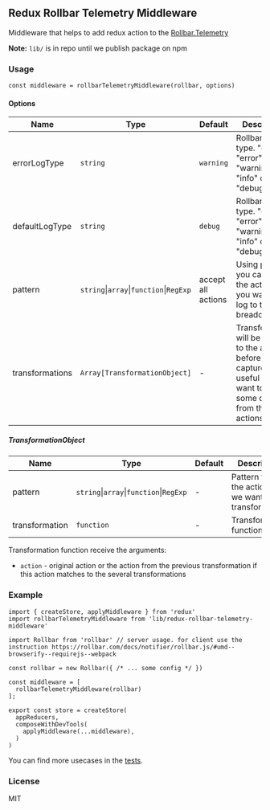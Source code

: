 ## Redux Rollbar Telemetry Middleware

Middleware that helps to add redux action to the [Rollbar.Telemetry](https://rollbar.com/docs/notifier/rollbar.js/#telemetry)

**Note:** `lib/` is in repo until we publish package on npm

### Usage

```
const middleware = rollbarTelemetryMiddleware(rollbar, options)
```

#### Options

| Name | Type | Default | Description |
| -    | -    | -       | -           |
| errorLogType | `string` | `warning` | Rollbar log type. "critical", "error", "warning", "info" or "debug" |
| defaultLogType | `string` | `debug` | Rollbar log type. "critical", "error", "warning", "info" or "debug" |
| pattern | `string`&#124;`array`&#124;`function`&#124;`RegExp` | accept all actions | Using pattern you can filter the action, that you want to log to the breadcrumbs |
| transformations | `Array[TransformationObject]` | - | Transformation will be applied to the action before the capture. It is useful if you want to omit some data from the actions |


##### TransformationObject

| Name | Type | Default | Description |
| -    | -    | -       | -           |
| pattern | `string`&#124;`array`&#124;`function`&#124;`RegExp` | - | Pattern to filter the action that we want to transform |
| transformation | `function` | - | Transformation function |

Transformation function receive the arguments:

* `action` - original action or the action from the previous transformation if this action matches to the several transformations

### Example

```
import { createStore, applyMiddleware } from 'redux'
import rollbarTelemetryMiddleware from 'lib/redux-rollbar-telemetry-middleware'

import Rollbar from 'rollbar' // server usage. for client use the instruction https://rollbar.com/docs/notifier/rollbar.js/#umd--browserify--requirejs--webpack

const rollbar = new Rollbar({ /* ... some config */ })

const middleware = [
  rollbarTelemetryMiddleware(rollbar)
];

export const store = createStore(
  appReducers,
  composeWithDevTools(
    applyMiddleware(...middleware),
  )
)

```
You can find more usecases in the [tests](./src/index.spec.js).


### License

MIT

